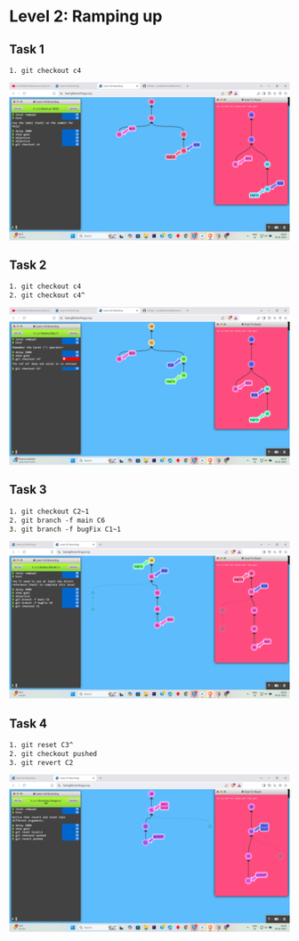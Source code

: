 
# Level 2: Ramping up

## Task 1

```
1. git checkout c4
```
![alt text](5.png)

## Task 2
```
1. git checkout c4
2. git checkout c4^
```
![alt text](6.png)

## Task 3
```
1. git checkout C2~1
2. git branch -f main C6
3. git branch -f bugFix C1~1
```
![alt text](7.png)

## Task 4
```
1. git reset C3^
2. git checkout pushed
3. git revert C2
```
![alt text](8.png)